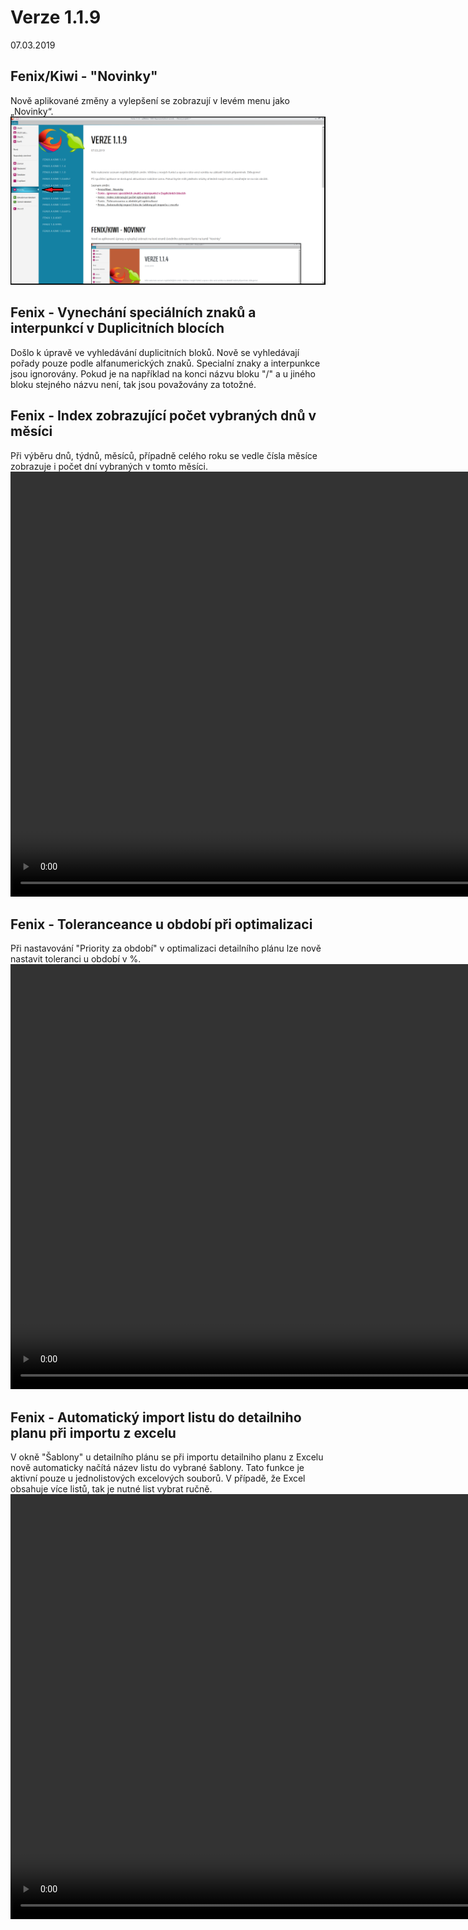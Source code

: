 ﻿# Verze 1.1.9
07.03.2019

## Fenix/Kiwi - "Novinky"
Nově aplikované změny a vylepšení se zobrazují v levém menu jako „Novinky“.
![Fenix nápověda](../data/Fenix_napoveda1.png "Fenix nápověda")

## Fenix - Vynechání speciálních znaků a interpunkcí v Duplicitních blocích
Došlo k úpravě ve vyhledávání duplicitních bloků. Nově se vyhledávají pořady pouze podle alfanumerických znaků. Specialní znaky a interpunkce jsou ignorovány.
Pokud je na například na konci názvu bloku "/" a u jiného bloku stejného názvu není, tak jsou považovány za totožné.

## Fenix - Index zobrazující počet vybraných dnů v měsíci
Při výběru dnů, týdnů, měsíců, případně celého roku se vedle čísla měsíce zobrazuje i počet dní vybraných v tomto měsíci. 
<video width="1024" height="680" src="https://kiwifenix.lerach.cz/data/fenix_07_3_dny.mp4" type="video/mp4" controls></video>

## Fenix - Toleranceance u období při optimalizaci
Při nastavování "Priority za období" v optimalizaci detailního plánu lze nově nastavit toleranci u období v %.
<video width="1024" height="680" src="https://kiwifenix.lerach.cz/data/fenix_07_3_tolerance.mp4" type="video/mp4" controls></video>

## Fenix - Automatický import listu do detailniho planu při importu z excelu
V okně "Šablony" u detailního plánu se při importu detailniho planu z Excelu nově automaticky načítá název listu do vybrané šablony. Tato funkce je aktivní pouze u jednolistových excelových souborů.
V případě, že Excel obsahuje více listů, tak je nutné list vybrat ručně.
<video width="1024" height="680" src="https://kiwifenix.lerach.cz/data/fenix_07_3_import.mp4" type="video/mp4" controls></video>


